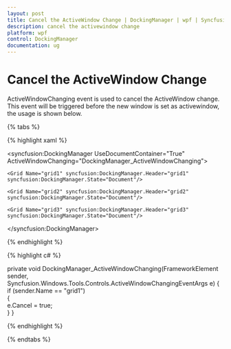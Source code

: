 ```yaml
---
layout: post
title: Cancel the ActiveWindow Change | DockingManager | wpf | Syncfusion
description: cancel the activewindow change
platform: wpf
control: DockingManager
documentation: ug
---
```


# Cancel the ActiveWindow Change

ActiveWindowChanging event is used to cancel the ActiveWindow change. This event will be triggered before the new window is set as activewindow, the usage is shown below.


{% tabs %}

{% highlight xaml %}

<syncfusion:DockingManager UseDocumentContainer="True"     ActiveWindowChanging="DockingManager_ActiveWindowChanging">            
	 
	<Grid Name="grid1" syncfusion:DockingManager.Header="grid1" syncfusion:DockingManager.State="Document"/>

	<Grid Name="grid2" syncfusion:DockingManager.Header="grid2" syncfusion:DockingManager.State="Document"/>

	<Grid Name="grid3" syncfusion:DockingManager.Header="grid3" syncfusion:DockingManager.State="Document"/>

</syncfusion:DockingManager>

{% endhighlight  %}

{% highlight c# %}

private void DockingManager_ActiveWindowChanging(FrameworkElement sender, Syncfusion.Windows.Tools.Controls.ActiveWindowChangingEventArgs e)
{     
   if (sender.Name == "grid1")     
   {         
     e.Cancel = true;     
   }
}

{% endhighlight  %}

{% endtabs %}
